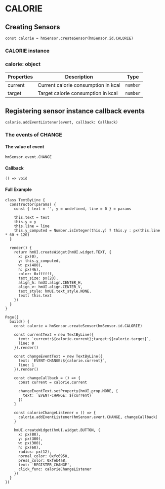 
# CALORIE

## Creating Sensors[​](/docs/1.0/reference/device-app-api/hmSensor/sensorId/CALORIE/#creating-sensors "Direct link to Creating Sensors")

```
const calorie = hmSensor.createSensor(hmSensor.id.CALORIE)  

```
### CALORIE instance[​](/docs/1.0/reference/device-app-api/hmSensor/sensorId/CALORIE/#calorie-instance "Direct link to CALORIE instance")

### calorie: object[​](/docs/1.0/reference/device-app-api/hmSensor/sensorId/CALORIE/#calorie-object "Direct link to calorie: object")

| Properties | Description | Type |
| --- | --- | --- |
| current | Current calorie consumption in kcal | `number` |
| target | Target calorie consumption in kcal | `number` |

## Registering sensor instance callback events[​](/docs/1.0/reference/device-app-api/hmSensor/sensorId/CALORIE/#registering-sensor-instance-callback-events "Direct link to Registering sensor instance callback events")

```
calorie.addEventListener(event, callback: Callback)  

```
### The events of CHANGE[​](/docs/1.0/reference/device-app-api/hmSensor/sensorId/CALORIE/#the-events-of-change "Direct link to The events of CHANGE")

#### The value of event[​](/docs/1.0/reference/device-app-api/hmSensor/sensorId/CALORIE/#the-value-of-event "Direct link to The value of event")

`hmSensor.event.CHANGE`

#### Callback[​](/docs/1.0/reference/device-app-api/hmSensor/sensorId/CALORIE/#callback "Direct link to Callback")

```
() => void  

```
#### Full Example[​](/docs/1.0/reference/device-app-api/hmSensor/sensorId/CALORIE/#full-example "Direct link to Full Example")

```
class TextByLine {  
  constructor(params) {  
    const { text = '', y = undefined, line = 0 } = params  
  
    this.text = text  
    this.y = y  
    this.line = line  
    this.y_computed = Number.isInteger(this.y) ? this.y : px(this.line * 60 + 120)  
  }  
  
  render() {  
    return hmUI.createWidget(hmUI.widget.TEXT, {  
      x: px(0),  
      y: this.y_computed,  
      w: px(480),  
      h: px(46),  
      color: 0xffffff,  
      text_size: px(20),  
      align_h: hmUI.align.CENTER_H,  
      align_v: hmUI.align.CENTER_V,  
      text_style: hmUI.text_style.NONE,  
      text: this.text  
    })  
  }  
}  
  
Page({  
  build() {  
    const calorie = hmSensor.createSensor(hmSensor.id.CALORIE)  
  
    const currentText = new TextByLine({  
      text: `current:${calorie.current};target:${calorie.target}`,  
      line: 0  
    }).render()  
  
    const changeEventText = new TextByLine({  
      text: `EVENT-CHANGE:${calorie.current}`,  
      line: 1  
    }).render()  
  
    const changeCallback = () => {  
      const current = calorie.current  
  
      changeEventText.setProperty(hmUI.prop.MORE, {  
        text: `EVENT-CHANGE: ${current}`  
      })  
    }  
  
    const calorieChangeListener = () => {  
      calorie.addEventListener(hmSensor.event.CHANGE, changeCallback)  
    }  
  
    hmUI.createWidget(hmUI.widget.BUTTON, {  
      x: px(80),  
      y: px(300),  
      w: px(300),  
      h: px(60),  
      radius: px(12),  
      normal_color: 0xfc6950,  
      press_color: 0xfeb4a8,  
      text: 'REGISTER_CHANGE',  
      click_func: calorieChangeListener  
    })  
  }  
})  

```

